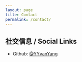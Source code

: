```yaml
---
layout: page
title: Contact
permalink: /contact/
---
```


## 社交信息 / Social Links

* Github: [@YYvanYang](https://github.com/YYvanYang)

